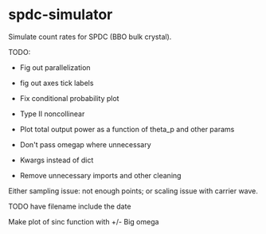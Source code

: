 # spdc-simulator
Simulate count rates for SPDC (BBO bulk crystal).

TODO:
- Fig out parallelization
- fig out axes tick labels
- Fix conditional probability plot

- Type II noncollinear
- Plot total output power as a function of theta_p and other params
- Don't pass omegap where unnecessary
- Kwargs instead of dict
- Remove unnecessary imports and other cleaning

Either sampling issue: not enough points; or scaling issue with carrier wave.

TODO have filename include the date

Make plot of sinc function with +/- Big omega
